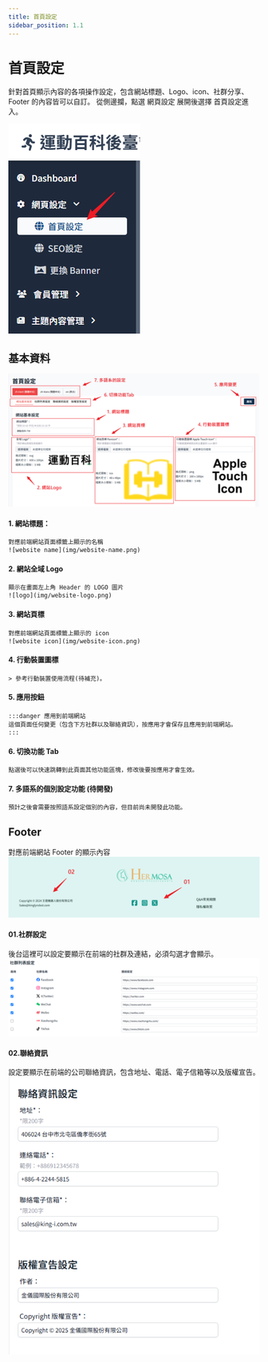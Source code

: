 ```yaml
---
title: 首頁設定
sidebar_position: 1.1
---
```


# 首頁設定

針對首頁顯示內容的各項操作設定，包含網站標題、Logo、icon、社群分享、Footer 的內容皆可以自訂。
從側邊攔，點選 網頁設定 展開後選擇 首頁設定進入。

![enter page](img/enter-homepage-setting.png)

## 基本資料

![basic-setting](img/basic-setting.png)

#### 1. 網站標題：

    對應前端網站頁面標籤上顯示的名稱
    ![website name](img/website-name.png)

#### 2. 網站全域 Logo

    顯示在畫面左上角 Header 的 LOGO 圖片
    ![logo](img/website-logo.png)

#### 3. 網站頁標

    對應前端網站頁面標籤上顯示的 icon
    ![website icon](img/website-icon.png)

#### 4. 行動裝置圖標

    > 參考行動裝置使用流程(待補充)。

#### 5. 應用按鈕

    :::danger 應用到前端網站
    這個頁面任何變更（包含下方社群以及聯絡資訊），按應用才會保存且應用到前端網站。
    :::

#### 6. 切換功能 Tab

    點選後可以快速跳轉到此頁面其他功能區塊，修改後要按應用才會生效。

#### 7. 多語系的個別設定功能 (待開發)

    預計之後會需要按照語系設定個別的內容，但目前尚未開發此功能。

## Footer

對應前端網站 Footer 的顯示內容
![footer](img/footer.png)

#### 01.社群設定

後台這裡可以設定要顯示在前端的社群及連結，必須勾選才會顯示。
![alt text](img/social-list.png)

#### 02.聯絡資訊

設定要顯示在前端的公司聯絡資訊，包含地址、電話、電子信箱等以及版權宣告。
![alt text](img/comtact.png)
